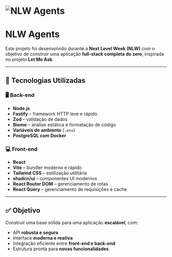 # ![NLW Agents](https://github.com/user-attachments/assets/6a38fa28-0924-4535-ac6f-a8288262548a)

# NLW Agents

Este projeto foi desenvolvido durante a **Next Level Week (NLW)** com o objetivo de construir uma aplicação **full-stack completa do zero**, inspirada no projeto **Let Me Ask**.

---

## 🔧 Tecnologias Utilizadas

### 🖥️ Back-end

- **Node.js**
- **Fastify** – framework HTTP leve e rápido
- **Zod** – validação de dados
- **Biome** – análise estática e formatação de código
- **Variáveis de ambiente** (`.env`)
- **PostgreSQL com Docker**

### 💻 Front-end

- **React**
- **Vite** – bundler moderno e rápido
- **Tailwind CSS** – estilização utilitária
- **shadcn/ui** – componentes UI modernos
- **React Router DOM** – gerenciamento de rotas
- **React Query** – gerenciamento de requisições e cache

---

## ✅ Objetivo

Construir uma base sólida para uma aplicação **escalável**, com:

- API **robusta e segura**
- Interface **moderna e reativa**
- Integração eficiente entre **front-end e back-end**
- Estrutura pronta para **novas funcionalidades**
